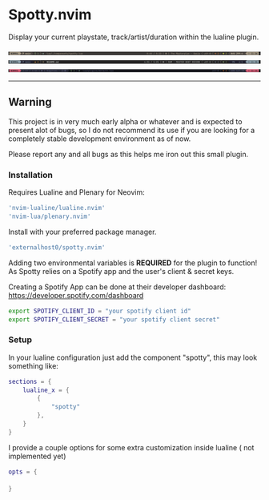 # Spotty.nvim

Display your current playstate, track/artist/duration within the lualine plugin.

![Default Spotty lualine bar](./imgs/bar_default.png)
![Default Spotty lualine bar in different theme](./imgs/bar_default2.png)
![Default Spotty lualine bar in different theme again](./imgs/bar_default3.png)

___

## Warning

This project is in very much early alpha or whatever and is expected to present alot of bugs, so I do not recommend its use if you are looking for a completely stable development environment as of now.

Please report any and all bugs as this helps me iron out this small plugin.

### Installation

Requires Lualine and Plenary for Neovim:

```lua
'nvim-lualine/lualine.nvim'
'nvim-lua/plenary.nvim'
```

Install with your preferred package manager.

```lua
'externalhost0/spotty.nvim'
```

Adding two environmental variables is **REQUIRED** for the plugin to function!
As Spotty relies on a Spotify app and the user's client & secret keys.

Creating a Spotify App can be done at their developer dashboard: <https://developer.spotify.com/dashboard>

```bash
export SPOTIFY_CLIENT_ID = "your spotify client id"
export SPOTIFY_CLIENT_SECRET = "your spotify client secret"
```

### Setup

In your lualine configuration just add the component "spotty", this may look something like:

```lua
sections = {
    lualine_x = {
        {
            "spotty"
        },
    }
}
```

I provide a couple options for some extra customization inside lualine
( not implemented yet)

```lua
opts = {

}
```

